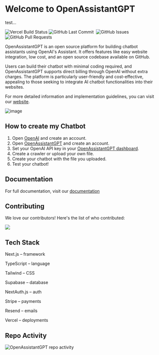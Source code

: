 # Welcome to OpenAssistantGPT

test...

<p>
<img alt="Vercel Build Status" src="https://vercelbadge.vercel.app/api/marcolivierbouch/OpenAssistantGPT" />
<img alt="GitHub Last Commit" src="https://img.shields.io/github/last-commit/marcolivierbouch/OpenAssistantGPT" />
<img alt="" src="https://img.shields.io/github/repo-size/marcolivierbouch/OpenAssistantGPT" />
<img alt="GitHub Issues" src="https://img.shields.io/github/issues/marcolivierbouch/OpenAssistantGPT" />
<img alt="GitHub Pull Requests" src="https://img.shields.io/github/issues-pr/marcolivierbouch/OpenAssistantGPT" />
</p>

OpenAssistantGPT is an open source platform for building chatbot assistants using OpenAI's Assistant. It offers features like easy website integration, low cost, and an open source codebase available on GitHub.

Users can build their chatbot with minimal coding required, and OpenAssistantGPT supports direct billing through OpenAI without extra charges. The platform is particularly user-friendly and cost-effective, appealing to those seeking to integrate AI chatbot functionalities into their websites.

For more detailed information and implementation guidelines, you can visit our [website](https://openassistantgpt.io/).

![image](https://github.com/marcolivierbouch/OpenAssistantGPT/assets/29548847/2c7d0684-0edf-4e9e-bd60-271efb8f8d22)


## How to create my Chatbot

1. Open [OpenAI](https://openai.com/) and create an account.
2. Open [OpenAssistantGPT](https://openassistantgpt.io/) and create an account.
3. Set your OpenAI API key in your [OpenAssistantGPT dashboard](https://openassistantgpt.io/dashboard).
4. Create a crawler or upload your own file.
5. Create your chatbot with the file you uploaded.
6. Test your chatbot!

## Documentation
For full documentation, visit our [documentation](https://openassistantgpt.io/docs)

## Contributing

We love our contributors! Here's the list of who contributed:

<a href="https://github.com/marcolivierbouch/OpenAssistantGPT/graphs/contributors">
  <img src="https://contrib.rocks/image?repo=marcolivierbouch/OpenAssistantGPT" />
</a>

## Tech Stack

Next.js – framework

TypeScript – language

Tailwind – CSS

Supabase – database

NextAuth.js – auth

Stripe – payments

Resend – emails

Vercel – deployments

## Repo Activity

![OpenAssistantGPT repo activity](https://repobeats.axiom.co/api/embed/d376259a3651f5bcb458c4f00efb9012cb400813.svg "Repobeats analytics image")
